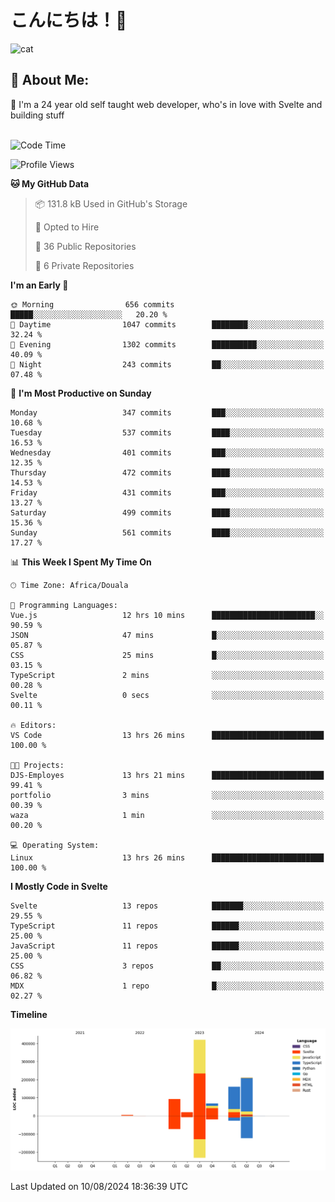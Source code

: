 

# こんにちは！🙂  
![cat](https://github.com/michaelnji/michaelnji/assets/73862378/606e99e9-2c18-4853-8722-991e4af8eae6)

## 💫 About Me:
🙂 I'm a 24 year old self taught web developer, who's in love with Svelte and building stuff <br><br>

<!--START_SECTION:waka-->
![Code Time](http://img.shields.io/badge/Code%20Time-844%20hrs%208%20mins-blue)

![Profile Views](http://img.shields.io/badge/Profile%20Views-0-blue)

**🐱 My GitHub Data** 

> 📦 131.8 kB Used in GitHub's Storage 
 > 
> 💼 Opted to Hire
 > 
> 📜 36 Public Repositories 
 > 
> 🔑 6 Private Repositories 
 > 
**I'm an Early 🐤** 

```text
🌞 Morning                656 commits         █████░░░░░░░░░░░░░░░░░░░░   20.20 % 
🌆 Daytime                1047 commits        ████████░░░░░░░░░░░░░░░░░   32.24 % 
🌃 Evening                1302 commits        ██████████░░░░░░░░░░░░░░░   40.09 % 
🌙 Night                  243 commits         ██░░░░░░░░░░░░░░░░░░░░░░░   07.48 % 
```
📅 **I'm Most Productive on Sunday** 

```text
Monday                   347 commits         ███░░░░░░░░░░░░░░░░░░░░░░   10.68 % 
Tuesday                  537 commits         ████░░░░░░░░░░░░░░░░░░░░░   16.53 % 
Wednesday                401 commits         ███░░░░░░░░░░░░░░░░░░░░░░   12.35 % 
Thursday                 472 commits         ████░░░░░░░░░░░░░░░░░░░░░   14.53 % 
Friday                   431 commits         ███░░░░░░░░░░░░░░░░░░░░░░   13.27 % 
Saturday                 499 commits         ████░░░░░░░░░░░░░░░░░░░░░   15.36 % 
Sunday                   561 commits         ████░░░░░░░░░░░░░░░░░░░░░   17.27 % 
```


📊 **This Week I Spent My Time On** 

```text
🕑︎ Time Zone: Africa/Douala

💬 Programming Languages: 
Vue.js                   12 hrs 10 mins      ███████████████████████░░   90.59 % 
JSON                     47 mins             █░░░░░░░░░░░░░░░░░░░░░░░░   05.87 % 
CSS                      25 mins             █░░░░░░░░░░░░░░░░░░░░░░░░   03.15 % 
TypeScript               2 mins              ░░░░░░░░░░░░░░░░░░░░░░░░░   00.28 % 
Svelte                   0 secs              ░░░░░░░░░░░░░░░░░░░░░░░░░   00.11 % 

🔥 Editors: 
VS Code                  13 hrs 26 mins      █████████████████████████   100.00 % 

🐱‍💻 Projects: 
DJS-Employes             13 hrs 21 mins      █████████████████████████   99.41 % 
portfolio                3 mins              ░░░░░░░░░░░░░░░░░░░░░░░░░   00.39 % 
waza                     1 min               ░░░░░░░░░░░░░░░░░░░░░░░░░   00.20 % 

💻 Operating System: 
Linux                    13 hrs 26 mins      █████████████████████████   100.00 % 
```

**I Mostly Code in Svelte** 

```text
Svelte                   13 repos            ███████░░░░░░░░░░░░░░░░░░   29.55 % 
TypeScript               11 repos            ██████░░░░░░░░░░░░░░░░░░░   25.00 % 
JavaScript               11 repos            ██████░░░░░░░░░░░░░░░░░░░   25.00 % 
CSS                      3 repos             ██░░░░░░░░░░░░░░░░░░░░░░░   06.82 % 
MDX                      1 repo              █░░░░░░░░░░░░░░░░░░░░░░░░   02.27 % 
```



**Timeline**

![Lines of Code chart](https://raw.githubusercontent.com/michaelnji/michaelnji/main/assets/bar_graph.png)


 Last Updated on 10/08/2024 18:36:39 UTC
<!--END_SECTION:waka-->
